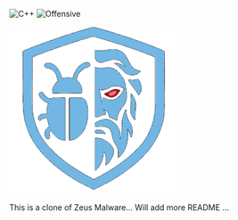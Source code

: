 ![C++](https://img.shields.io/badge/C++-17-blueviolet)
![Offensive](https://img.shields.io/badge/Purpose-Offensive%20Redteam-red)

<img src="./zeusIcon.png" alt="Zeus Icon" width="300"/>

This is a clone of Zeus Malware... Will add more README ...